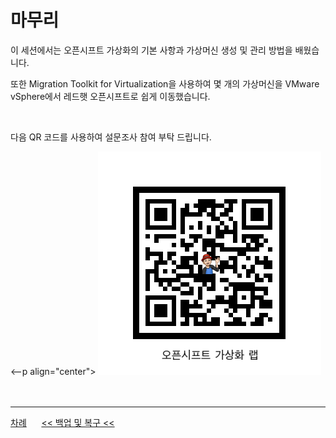 # 마무리

이 세션에서는 오픈시프트 가상화의 기본 사항과 가상머신 생성 및 관리 방법을 배웠습니다.

또한 Migration Toolkit for Virtualization을 사용하여 몇 개의 가상머신을 VMware vSphere에서 레드햇 오픈시프트로 쉽게 이동했습니다.

<br>

다음 QR 코드를 사용하여 설문조사 참여 부탁 드립니다.

<--p align="center">
<img src="lab-images/google_form--openshift_vrit_lab--close--1lQJZ.png" title="100px" alt="오픈시프트 가상화 랩 설문조사 - 마무리"></img> <br> 
</p-->
<br>
<br>

------
[차례](../README.md) &nbsp;&nbsp;&nbsp;&nbsp; [<< 백업 및 복구 <<](./backup_and_restore.md)
